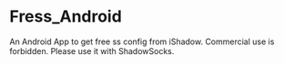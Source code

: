 # Fress_Android
An Android App to get free ss config from iShadow. Commercial use is forbidden. Please use it with ShadowSocks.
